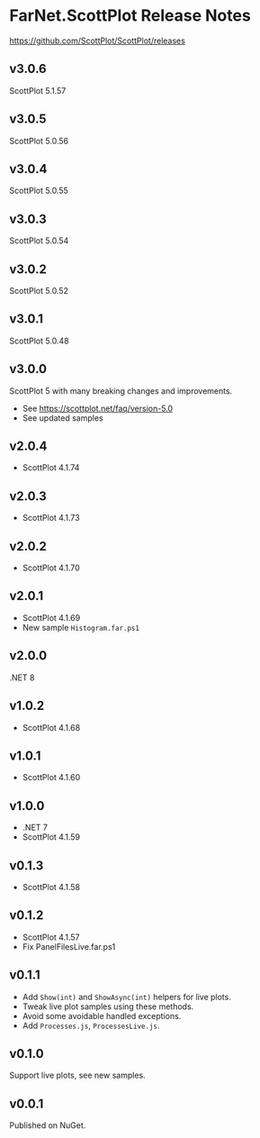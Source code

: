 # FarNet.ScottPlot Release Notes
<https://github.com/ScottPlot/ScottPlot/releases>

## v3.0.6

ScottPlot 5.1.57

## v3.0.5

ScottPlot 5.0.56

## v3.0.4

ScottPlot 5.0.55

## v3.0.3

ScottPlot 5.0.54

## v3.0.2

ScottPlot 5.0.52

## v3.0.1

ScottPlot 5.0.48

## v3.0.0

ScottPlot 5 with many breaking changes and improvements.

- See <https://scottplot.net/faq/version-5.0>
- See updated samples

## v2.0.4

- ScottPlot 4.1.74

## v2.0.3

- ScottPlot 4.1.73

## v2.0.2

- ScottPlot 4.1.70

## v2.0.1

- ScottPlot 4.1.69
- New sample `Histogram.far.ps1`

## v2.0.0

.NET 8

## v1.0.2

- ScottPlot 4.1.68

## v1.0.1

- ScottPlot 4.1.60

## v1.0.0

- .NET 7
- ScottPlot 4.1.59

## v0.1.3

- ScottPlot 4.1.58

## v0.1.2

- ScottPlot 4.1.57
- Fix PanelFilesLive.far.ps1

## v0.1.1

- Add `Show(int)` and `ShowAsync(int)` helpers for live plots.
- Tweak live plot samples using these methods.
- Avoid some avoidable handled exceptions.
- Add `Processes.js`, `ProcessesLive.js`.

## v0.1.0

Support live plots, see new samples.

## v0.0.1

Published on NuGet.
